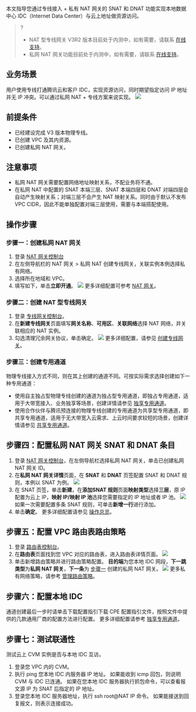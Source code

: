 本文指导您通过专线接入 + 私有 NAT 网关的 SNAT 和 DNAT 功能实现本地数据中心 IDC（Internet Data Center）与云上地址做资源访问。
>?
>- NAT 型专线网关 V3R2 版本目前处于内测中，如有需要，请联系 [在线支持](https://cloud.tencent.com/online-service?from=sales&source=PRESALE)。
>- 私网 NAT 网关功能目前处于内测中，如有需要，请联系 [在线支持](https://cloud.tencent.com/online-service?from=sales&source=PRESALE)。
>

## 业务场景
用户使用专线打通腾讯云和客户 IDC，实现资源访问，同时期望指定访问 IP 地址并无 IP 冲突。可以通过私网 NAT + 专线方案来说实现。
![](https://qcloudimg.tencent-cloud.cn/raw/81eafce1f3db0e521f3a43d75256204a.png)


## 前提条件
- 已经建设完成 V3 版本物理专线。
- 已创建 VPC 及其内资源。
- 已创建私网 NAT 网关。

## 注意事项
- 私网 NAT 网关需要配置网络地址映射关系，不配业务将不通。
- 在私网 NAT 中配置的 SNAT 本端三层、SNAT 本端四层和 DNAT 对端四层会自动产生映射关系；对端三层不会产生 NAT 映射关系。同时由于默认不发布 VPC CIDR，因此不能单独配置对端三层使用，需要与本端搭配使用。

## 操作步骤
### 步骤一：创建私网 NAT 网关[](id:step1)
1. 登录 [NAT 网关控制台](https://console.cloud.tencent.com/vpc/nat?rid=1)
2. 在左侧导航栏的 NAT 网关 > 私网 NAT 创建专线网关，关联实例本例选择私有网络。
3. 选择所在地域和 VPC。
4. 填写如下，单击**立即开通**。
![](https://qcloudimg.tencent-cloud.cn/raw/bb4407161c72e3af956979d7d367e633.png)
更多详细配置可参考 [NAT 网关](https://cloud.tencent.com/document/product/552)。


### 步骤二：创建 NAT 型专线网关
1. 登录 [专线网关控制台](https://console.cloud.tencent.com/vpc/dcgw?rid=8)。
2. 在**新建专线网关**页面填写**网关名称**、**可用区**、**关联网络**选择 NAT 网络，并关联相应的 NAT 实例。
3. 勾选清理冗余网关协议，单击确定。
![](https://qcloudimg.tencent-cloud.cn/raw/886d7c8e6ea89653094194a622684de6.png)
更多详细配置，请参见 [创建专线网关](https://cloud.tencent.com/document/product/216/19256)。

### 步骤三：创建专用通道
物理专线接入方式不同，则在其上创建的通道不同。可按实际需求选择创建如下一种专用通道：
- 使用自主独占型物理专线创建的通道为独占型专用通道，即独占专用通道，适用于大带宽接入、业务独享等场景，创建详情请参见 [独享专用通道](https://cloud.tencent.com/document/product/216/74769)。
- 使用合作伙伴与腾讯预连接的物理专线创建的专用通道为共享型专用通道，即共享专用通道，适用于无大带宽入云需求、上云时间要求较短的场景，创建详情请参见 [共享专用通道](https://cloud.tencent.com/document/product/216/74570)。

## 步骤四：配置私网 NAT 网关 SNAT 和 DNAT 条目
1. 登录 [NAT 网关控制台](https://console.cloud.tencent.com/vpc/nat?rid=1)，在左侧导航栏选择私网 NAT 网关，单击已创建私网 NAT 网关 ID。
2. 在**私网 NAT 网关详情**页面，在 **SNAT** 和 **DNAT** 页签配置 SNAT 和 DNAT 规则，本例以 SNAT 为例。
![](https://qcloudimg.tencent-cloud.cn/raw/9d532a6c65e50eb32963e3ad07141d6c.png)
3. 在 SNAT 页签，单击**新建**，在**添加SNAT 规则**页面**映射类型**选择**三层**，原 IP 配置为云上 IP，**映射 IP/映射 IP 池**选择您需要指定的 IP 地址或者 IP 池。
![](https://qcloudimg.tencent-cloud.cn/raw/3bed158a74652637fb0de397888e27de.png)
如果一次需要配置多条 SNAT 规则，可单击**新增一行**进行添加。
4. 单击**确定**。
更多详细配置请参见 [操作总览](https://cloud.tencent.com/document/product/552/12958)。

## 步骤五：配置 VPC 路由表路由策略
1. 登录 [路由表控制台](https://console.cloud.tencent.com/vpc/route?rid=1)。
2. 在**路由表**页面找到您 VPC 对应的路由表，进入路由表详情页面。
![](https://qcloudimg.tencent-cloud.cn/raw/ca39e93e4bbe5460e83b431752627ecf.png)
3. 单击新增路由策略并进行路由策略配置。
**目的端**为您本地 IDC 网段，**下一跳类型**为**私网 NAT 网关**，**下一条**为 [步骤一](#step1) 创建的私网 NAT 网关。
![](https://qcloudimg.tencent-cloud.cn/raw/e82b1ab022bc7a5379cd2cfe4410c1c8.png)
更多私有网络策略，请参考 [管理路由策略](https://cloud.tencent.com/document/product/215/53587)。


## 步骤六：配置本地 IDC
通道创建最后一步时请单击下载配置指引下载 CPE 配置指引文件，按照文件中提供的几款通用厂商的配置方法进行配置。
更多详细配置请参考 [独享专用通道](https://cloud.tencent.com/document/product/216/74769)。

## 步骤七：测试联通性
测试云上 CVM 实例是否与本地 IDC 互访。
1. 登录您 VPC 内的 CVM。
2. 执行 ping 您本地 IDC 内服务器 IP 地址。
    如果能收到 icmp 回包，则说明 CVM 与 IDC 已连通。
	如果在您本地 IDC 服务器执行抓包命令，可以查看报文源 IP 为 SNAT 后指定的 IP 地址。
3. 登录您本地 IDC 服务器地址，执行 ssh root@NAT IP 命令。
    如果能接送到回复报文，则表示连接成功。
